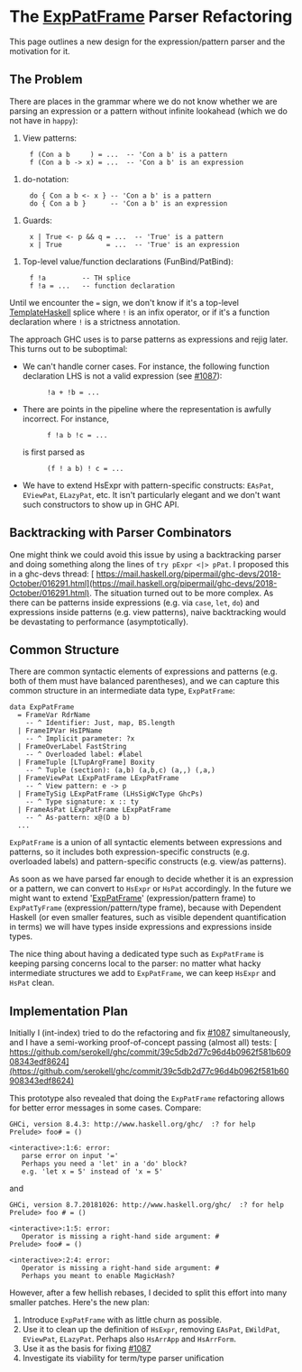 # The [ExpPatFrame](design/exp-pat-frame) Parser Refactoring



This page outlines a new design for the expression/pattern parser and the motivation for it.


## The Problem



There are places in the grammar where we do not know whether we are parsing an expression or a pattern without infinite lookahead (which we do not have in `happy`):


1. View patterns:

  ```
       f (Con a b     ) = ...  -- 'Con a b' is a pattern
       f (Con a b -> x) = ...  -- 'Con a b' is an expression
  ```

1. do-notation:

  ```
       do { Con a b <- x } -- 'Con a b' is a pattern
       do { Con a b }      -- 'Con a b' is an expression
  ```

1. Guards:

  ```
       x | True <- p && q = ...  -- 'True' is a pattern
       x | True           = ...  -- 'True' is an expression
  ```

1. Top-level value/function declarations (FunBind/PatBind):

  ```
       f !a         -- TH splice
       f !a = ...   -- function declaration
  ```

  Until we encounter the `=` sign, we don't know if it's a top-level [TemplateHaskell](template-haskell) splice where `!` is an infix operator, or if it's a function declaration where `!` is a strictness annotation.


The approach GHC uses is to parse patterns as expressions and rejig later. This turns out to be suboptimal:


- We can't handle corner cases. For instance, the following function declaration LHS is not a valid expression (see [\#1087](https://gitlab.staging.haskell.org/ghc/ghc/issues/1087)):

  ```
        !a + !b = ...
  ```

- There are points in the pipeline where the representation is awfully incorrect. For instance,

  ```
        f !a b !c = ...
  ```

  is first parsed as

  ```
        (f ! a b) ! c = ...
  ```

- We have to extend HsExpr with pattern-specific constructs: `EAsPat`, `EViewPat`, `ELazyPat`, etc. It isn't particularly elegant and we don't want such constructors to show up in GHC API.

## Backtracking with Parser Combinators



One might think we could avoid this issue by using a backtracking parser and doing something along the lines of `try pExpr <|> pPat`. I proposed this in a ghc-devs thread: [
https://mail.haskell.org/pipermail/ghc-devs/2018-October/016291.html](https://mail.haskell.org/pipermail/ghc-devs/2018-October/016291.html). The situation turned out to be more complex. As there can be patterns inside expressions (e.g. via `case`, `let`, `do`) and expressions inside patterns (e.g. view patterns), naive backtracking would be devastating to performance (asymptotically).


## Common Structure



There are common syntactic elements of expressions and patterns (e.g. both of them must have balanced parentheses), and we can capture this common structure in an intermediate data type, `ExpPatFrame`:


```
data ExpPatFrame
  = FrameVar RdrName
    -- ^ Identifier: Just, map, BS.length
  | FrameIPVar HsIPName
    -- ^ Implicit parameter: ?x
  | FrameOverLabel FastString
    -- ^ Overloaded label: #label
  | FrameTuple [LTupArgFrame] Boxity
    -- ^ Tuple (section): (a,b) (a,b,c) (a,,) (,a,)
  | FrameViewPat LExpPatFrame LExpPatFrame
    -- ^ View pattern: e -> p
  | FrameTySig LExpPatFrame (LHsSigWcType GhcPs)
    -- ^ Type signature: x :: ty
  | FrameAsPat LExpPatFrame LExpPatFrame
    -- ^ As-pattern: x@(D a b)
  ...
```


`ExpPatFrame` is a union of all syntactic elements between expressions and patterns, so it includes both expression-specific constructs (e.g. overloaded labels) and pattern-specific constructs (e.g. view/as patterns).



As soon as we have parsed far enough to decide whether it is an expression or a pattern, we can convert to `HsExpr` or `HsPat` accordingly. In the future we might want to extend '[ExpPatFrame](design/exp-pat-frame)' (expression/pattern frame) to `ExpPatTyFrame` (expression/pattern/type frame), because with Dependent Haskell (or even smaller features, such as visible dependent quantification in terms) we will have types inside expressions and expressions inside types.



The nice thing about having a dedicated type such as `ExpPatFrame` is keeping parsing concerns local to the parser: no matter what hacky intermediate structures we add to `ExpPatFrame`, we can keep `HsExpr` and `HsPat` clean.


## Implementation Plan



Initially I (int-index) tried to do the refactoring and fix [\#1087](https://gitlab.staging.haskell.org/ghc/ghc/issues/1087) simultaneously, and I have a semi-working proof-of-concept passing (almost all) tests: [
https://github.com/serokell/ghc/commit/39c5db2d77c96d4b0962f581b60908343edf8624](https://github.com/serokell/ghc/commit/39c5db2d77c96d4b0962f581b60908343edf8624)



This prototype also revealed that doing the `ExpPatFrame` refactoring allows for better error messages in some cases. Compare:


```wiki
GHCi, version 8.4.3: http://www.haskell.org/ghc/  :? for help
Prelude> foo# = ()

<interactive>:1:6: error:
   parse error on input '='
   Perhaps you need a 'let' in a 'do' block?
   e.g. 'let x = 5' instead of 'x = 5'
```


and


```wiki
GHCi, version 8.7.20181026: http://www.haskell.org/ghc/  :? for help
Prelude> foo # = ()

<interactive>:1:5: error:
   Operator is missing a right-hand side argument: #
Prelude> foo# = ()

<interactive>:2:4: error:
   Operator is missing a right-hand side argument: #
   Perhaps you meant to enable MagicHash?
```


However, after a few hellish rebases, I decided to split this effort into many smaller patches. Here's the new plan:


1. Introduce `ExpPatFrame` with as little churn as possible.
1. Use it to clean up the definition of `HsExpr`, removing `EAsPat`, `EWildPat`, `EViewPat`, `ELazyPat`. Perhaps also `HsArrApp` and `HsArrForm`.
1. Use it as the basis for fixing [\#1087](https://gitlab.staging.haskell.org/ghc/ghc/issues/1087)
1. Investigate its viability for term/type parser unification

